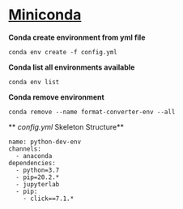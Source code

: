 # [Miniconda](https://docs.conda.io/projects/conda/en/latest/user-guide/tasks/manage-environments.html)


**Conda create environment from yml file**
```
conda env create -f config.yml
```

**Conda list all environments available**
```
conda env list
```

**Conda remove environment**
```
conda remove --name format-converter-env --all
```

** _config.yml_ Skeleton Structure**
```
name: python-dev-env
channels:
  - anaconda
dependencies:
  - python=3.7
  - pip=20.2.*
  - jupyterlab
  - pip:
    - click==7.1.*
```


